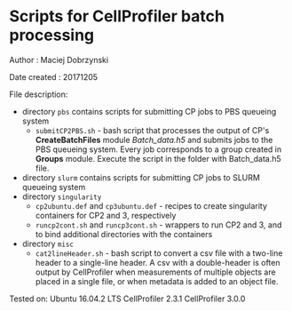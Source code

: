 # Scripts for CellProfiler batch processing

Author           : Maciej Dobrzynski

Date created     : 20171205

File description:

* directory `pbs` contains scripts for submitting CP jobs to PBS queueing system
	- `submitCP2PBS.sh` - bash script that processes the output of CP's **CreateBatchFiles** module *Batch_data.h5* and submits jobs to the PBS queueing system. Every job corresponds to a group created in **Groups** module. Execute the script in the folder with Batch_data.h5 file.
* directory `slurm` contains scripts for submitting CP jobs to SLURM queueing system
* directory `singularity`
	- `cp2ubuntu.def` and `cp3ubuntu.def` - recipes to create singularity containers for CP2 and 3, respectively
	- `runcp2cont.sh` and `runcp3cont.sh` - wrappers to run CP2 and 3, and to bind additional directories with the containers
* directory `misc`
	- `cat2lineHeader.sh` - bash script to convert a csv file with a two-line header to a single-line header. A csv with a double-header is often output by CellProfiler when measurements of multiple objects are placed in a single file, or when metadata is added to an object file. 


Tested on:
Ubuntu 16.04.2 LTS
CellProfiler 2.3.1
CellProfiler 3.0.0